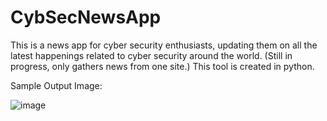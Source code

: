 # CybSecNewsApp

This is a news app for cyber security enthusiasts, updating them on all the latest happenings related to cyber security around the world.
(Still in progress, only gathers news from one site.)
This tool is created in python.

Sample Output Image:

![image](https://user-images.githubusercontent.com/33386752/178691768-7483aef2-5fd7-4348-bf95-cd8893d7a9d3.png)
